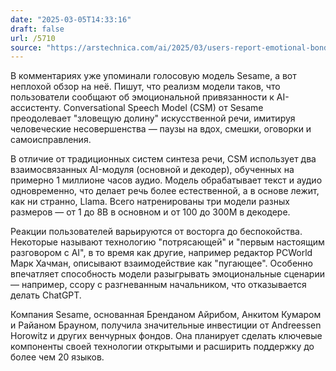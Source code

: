 ```yaml
---
date: "2025-03-05T14:33:16"
draft: false
url: /5710
source: "https://arstechnica.com/ai/2025/03/users-report-emotional-bonds-with-startlingly-realistic-ai-voice-demo/"
---
```


В комментариях уже упоминали голосовую модель Sesame, а вот неплохой обзор на неё. Пишут, что реализм модели таков, что пользователи сообщают об эмоциональной привязанности к AI-ассистенту. Conversational Speech Model (CSM) от Sesame преодолевает "зловещую долину" искусственной речи, имитируя человеческие несовершенства — паузы на вдох, смешки, оговорки и самоисправления.

В отличие от традиционных систем синтеза речи, CSM использует два взаимосвязанных AI-модуля (основной и декодер), обученных на примерно 1 миллионе часов аудио. Модель обрабатывает текст и аудио одновременно, что делает речь более естественной, а в основе лежит, как ни странно, Llama. Всего натренированы три модели разных размеров — от 1 до 8B в основном и от 100 до 300M в декодере.

Реакции пользователей варьируются от восторга до беспокойства. Некоторые называют технологию "потрясающей" и "первым настоящим разговором с AI", в то время как другие, например редактор PCWorld Марк Хачман, описывают взаимодействие как "пугающее". Особенно впечатляет способность модели разыгрывать эмоциональные сценарии — например, ссору с разгневанным начальником, что отказывается делать ChatGPT.

Компания Sesame, основанная Бренданом Айрибом, Анкитом Кумаром и Райаном Брауном, получила значительные инвестиции от Andreessen Horowitz и других венчурных фондов. Она планирует сделать ключевые компоненты своей технологии открытыми и расширить поддержку до более чем 20 языков.